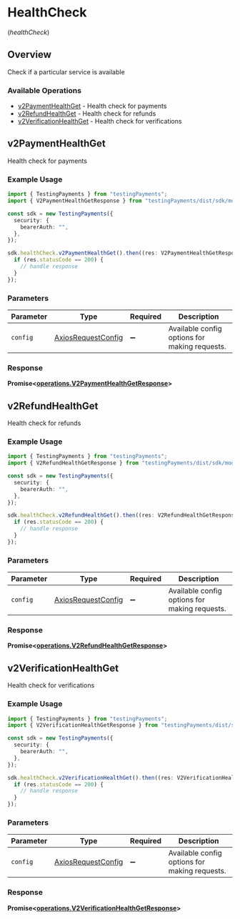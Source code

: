 # HealthCheck
(*healthCheck*)

## Overview

Check if a particular service is available

### Available Operations

* [v2PaymentHealthGet](#v2paymenthealthget) - Health check for payments
* [v2RefundHealthGet](#v2refundhealthget) - Health check for refunds
* [v2VerificationHealthGet](#v2verificationhealthget) - Health check for verifications

## v2PaymentHealthGet

Health check for payments

### Example Usage

```typescript
import { TestingPayments } from "testingPayments";
import { V2PaymentHealthGetResponse } from "testingPayments/dist/sdk/models/operations";

const sdk = new TestingPayments({
  security: {
    bearerAuth: "",
  },
});

sdk.healthCheck.v2PaymentHealthGet().then((res: V2PaymentHealthGetResponse) => {
  if (res.statusCode == 200) {
    // handle response
  }
});
```

### Parameters

| Parameter                                                    | Type                                                         | Required                                                     | Description                                                  |
| ------------------------------------------------------------ | ------------------------------------------------------------ | ------------------------------------------------------------ | ------------------------------------------------------------ |
| `config`                                                     | [AxiosRequestConfig](https://axios-http.com/docs/req_config) | :heavy_minus_sign:                                           | Available config options for making requests.                |


### Response

**Promise<[operations.V2PaymentHealthGetResponse](../../models/operations/v2paymenthealthgetresponse.md)>**


## v2RefundHealthGet

Health check for refunds

### Example Usage

```typescript
import { TestingPayments } from "testingPayments";
import { V2RefundHealthGetResponse } from "testingPayments/dist/sdk/models/operations";

const sdk = new TestingPayments({
  security: {
    bearerAuth: "",
  },
});

sdk.healthCheck.v2RefundHealthGet().then((res: V2RefundHealthGetResponse) => {
  if (res.statusCode == 200) {
    // handle response
  }
});
```

### Parameters

| Parameter                                                    | Type                                                         | Required                                                     | Description                                                  |
| ------------------------------------------------------------ | ------------------------------------------------------------ | ------------------------------------------------------------ | ------------------------------------------------------------ |
| `config`                                                     | [AxiosRequestConfig](https://axios-http.com/docs/req_config) | :heavy_minus_sign:                                           | Available config options for making requests.                |


### Response

**Promise<[operations.V2RefundHealthGetResponse](../../models/operations/v2refundhealthgetresponse.md)>**


## v2VerificationHealthGet

Health check for verifications

### Example Usage

```typescript
import { TestingPayments } from "testingPayments";
import { V2VerificationHealthGetResponse } from "testingPayments/dist/sdk/models/operations";

const sdk = new TestingPayments({
  security: {
    bearerAuth: "",
  },
});

sdk.healthCheck.v2VerificationHealthGet().then((res: V2VerificationHealthGetResponse) => {
  if (res.statusCode == 200) {
    // handle response
  }
});
```

### Parameters

| Parameter                                                    | Type                                                         | Required                                                     | Description                                                  |
| ------------------------------------------------------------ | ------------------------------------------------------------ | ------------------------------------------------------------ | ------------------------------------------------------------ |
| `config`                                                     | [AxiosRequestConfig](https://axios-http.com/docs/req_config) | :heavy_minus_sign:                                           | Available config options for making requests.                |


### Response

**Promise<[operations.V2VerificationHealthGetResponse](../../models/operations/v2verificationhealthgetresponse.md)>**

